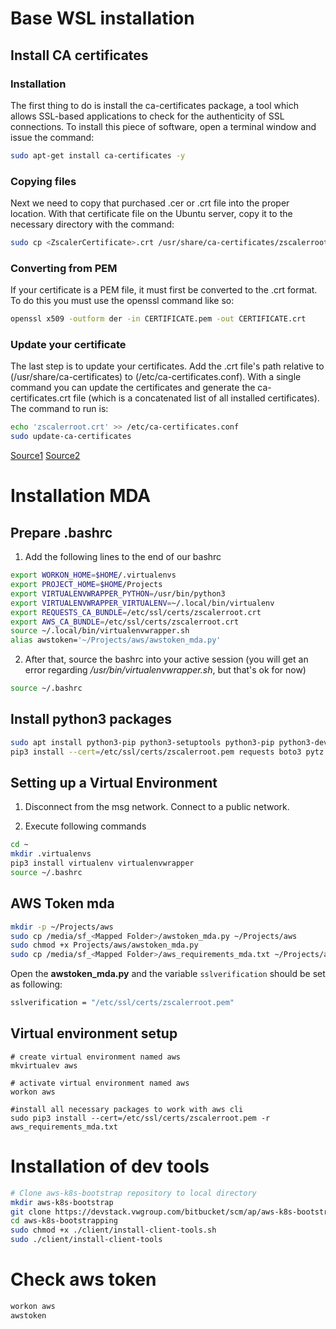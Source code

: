 # Base WSL installation

## Install CA certificates

### Installation

The first thing to do is install the ca-certificates package, a tool which allows SSL-based applications to check for the authenticity of SSL connections. To install this piece of software, open a terminal window and issue the command: 
	
```bash
sudo apt-get install ca-certificates -y
```

### Copying files

Next we need to copy that purchased .cer or .crt file into the proper location. With that certificate file on the Ubuntu server, copy it to the necessary directory with the command:

```bash
sudo cp <ZscalerCertificate>.crt /usr/share/ca-certificates/zscalerroot.crt
```

### Converting from PEM

If your certificate is a PEM file, it must first be converted to the .crt format. To do this you must use the openssl command like so:

```bash
openssl x509 -outform der -in CERTIFICATE.pem -out CERTIFICATE.crt
```

### Update your certificate

The last step is to update your certificates. Add the .crt file's path relative to (/usr/share/ca-certificates) to (/etc/ca-certificates.conf). With a single command you can update the certificates and generate the ca-certificates.crt file (which is a concatenated list of all installed certificates). The command to run is:

```bash
echo 'zscalerroot.crt' >> /etc/ca-certificates.conf
sudo update-ca-certificates
```

[Source1](https://www.techrepublic.com/article/how-to-install-ca-certificates-in-ubuntu-server/) [Source2](https://askubuntu.com/questions/73287/how-do-i-install-a-root-certificate)

# Installation MDA

## Prepare .bashrc

1. Add the following lines to the end of our bashrc

```bash
export WORKON_HOME=$HOME/.virtualenvs
export PROJECT_HOME=$HOME/Projects
export VIRTUALENVWRAPPER_PYTHON=/usr/bin/python3
export VIRTUALENVWRAPPER_VIRTUALENV=~/.local/bin/virtualenv
export REQUESTS_CA_BUNDLE=/etc/ssl/certs/zscalerroot.crt
export AWS_CA_BUNDLE=/etc/ssl/certs/zscalerroot.crt
source ~/.local/bin/virtualenvwrapper.sh
alias awstoken='~/Projects/aws/awstoken_mda.py'
```

2. After that, source the bashrc into your active session (you will get an error regarding */usr/bin/virtualenvwrapper.sh*, but that's ok for now)
```bash
source ~/.bashrc
```

## Install python3 packages

```bash
sudo apt install python3-pip python3-setuptools python3-pip python3-dev
pip3 install --cert=/etc/ssl/certs/zscalerroot.pem requests boto3 pytz tzlocal bs4
```

## Setting up a Virtual Environment

1. Disconnect from the msg network. Connect to a public network.

2. Execute following commands
```bash
cd ~
mkdir .virtualenvs
pip3 install virtualenv virtualenvwrapper
source ~/.bashrc
```

## AWS Token mda

```bash
mkdir -p ~/Projects/aws
sudo cp /media/sf_<Mapped Folder>/awstoken_mda.py ~/Projects/aws
sudo chmod +x Projects/aws/awstoken_mda.py
sudo cp /media/sf_<Mapped Folder>/aws_requirements_mda.txt ~/Projects/aws
```

Open the **awstoken_mda.py** and the variable ```sslverification``` should be set as following:

```bash
sslverification = "/etc/ssl/certs/zscalerroot.pem"
```

## Virtual environment setup

```bashrc
# create virtual environment named aws
mkvirtualev aws

# activate virtual environment named aws
workon aws

#install all necessary packages to work with aws cli
sudo pip3 install --cert=/etc/ssl/certs/zscalerroot.pem -r aws_requirements_mda.txt
```

# Installation of dev tools

```bash
# Clone aws-k8s-bootstrap repository to local directory
mkdir aws-k8s-bootstrap
git clone https://devstack.vwgroup.com/bitbucket/scm/ap/aws-k8s-bootstrapping.git
cd aws-k8s-bootstrapping
sudo chmod +x ./client/install-client-tools.sh
sudo ./client/install-client-tools 
```

# Check aws token

```bash
workon aws
awstoken
```